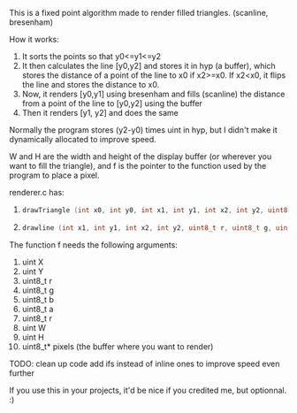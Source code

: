 This is a fixed point algorithm made to render filled triangles. (scanline, bresenham)

How it works:
  1. It sorts the points so that y0<=y1<=y2
  2. It then calculates the line [y0,y2] and stores it in hyp (a buffer), which stores the distance of a point of the line to x0 if x2>=x0.      If x2<x0, it flips the line and stores the distance to x0.
  3. Now, it renders [y0,y1] using bresenham and fills (scanline) the distance from a point of the line to [y0,y2] using the buffer
  4. Then it renders [y1, y2] and does the same



Normally the program stores (y2-y0) times uint in hyp, but I didn't make it dynamically allocated to improve speed.

W and H are the width and height of the display buffer (or wherever you want to fill the triangle), and f is the pointer to the function used by the program to place a pixel.

renderer.c has:
  1. ```cpp
     drawTriangle (int x0, int y0, int x1, int y1, int x2, int y2, uint8_t r, uint8_t g, uint8_t b, uint8_t a, uint W, uint H, uint8_t* pixels, void (*f)(uint,uint,uint8_t,uint8_t,uint8_t,uint8_t,uint,uint,uint8_t*))
     ```
  2. ```cpp
     drawline (int x1, int y1, int x2, int y2, uint8_t r, uint8_t g, uint8_t b, uint8_t a, uint W, uint H, uint8_t* pixels, void (*f)(uint,uint,uint8_t,uint8_t,uint8_t,uint8_t,uint,uint,uint8_t*))
     ```

The function f needs the following arguments:
  1. uint X
  2. uint Y
  3. uint8_t r
  4. uint8_t g
  5. uint8_t b
  6. uint8_t a
  7. uint8_t r
  8. uint W
  9. uint H
  10. uint8_t* pixels (the buffer where you want to render)

TODO:
  clean up code
  add ifs instead of inline ones to improve speed even further
  

If you use this in your projects, it'd be nice if you credited me, but optionnal. :)
